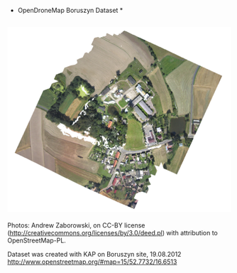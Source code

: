 * OpenDroneMap Boruszyn Dataset *

![Orthomosaic generated by ODM v.git da22dd2](boruszyn.png)
---

Photos: Andrew Zaborowski, on CC-BY license (http://creativecommons.org/licenses/by/3.0/deed.pl) with attribution to OpenStreetMap-PL.

Dataset was created with KAP on Boruszyn site, 19.08.2012
http://www.openstreetmap.org/#map=15/52.7732/16.6513
